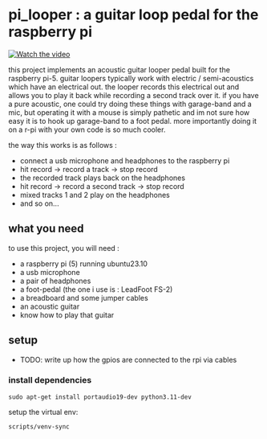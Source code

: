 # pi_looper : a guitar loop pedal for the raspberry pi 

[![Watch the video](https://img.youtube.com/vi/<JfG4PdhbKrM>/maxresdefault.jpg)](https://www.youtube.com/watch?v=JfG4PdhbKrM)

this project implements an acoustic guitar looper pedal built for the raspberry pi-5. guitar loopers typically work with electric / semi-acoustics which have an electrical out. the looper records this electrical out and allows you to play it back while recording a second track over it. if you have a pure acoustic, one could try doing these things with garage-band and a mic, but operating it with a mouse is simply pathetic and im not sure how easy it is to hook up garage-band to a foot pedal. more importantly doing it on a r-pi with your own code is so much cooler. 

the way this works is as follows : 
- connect a usb microphone and headphones to the raspberry pi
- hit record -> record a track -> stop record
- the recorded track plays back on the headphones
- hit record -> record a second track -> stop record
- mixed tracks 1 and 2 play on the headphones
- and so on...

## what you need
to use this project, you will need : 
- a raspberry pi (5) running ubuntu23.10
- a usb microphone
- a pair of headphones
- a foot-pedal (the one i use is : LeadFoot FS-2)
- a breadboard and some jumper cables
- an acoustic guitar
- know how to play that guitar

## setup
- TODO: write up how the gpios are connected to the rpi via cables

### install dependencies
```
sudo apt-get install portaudio19-dev python3.11-dev
```
setup the virtual env: 
```
scripts/venv-sync
```
